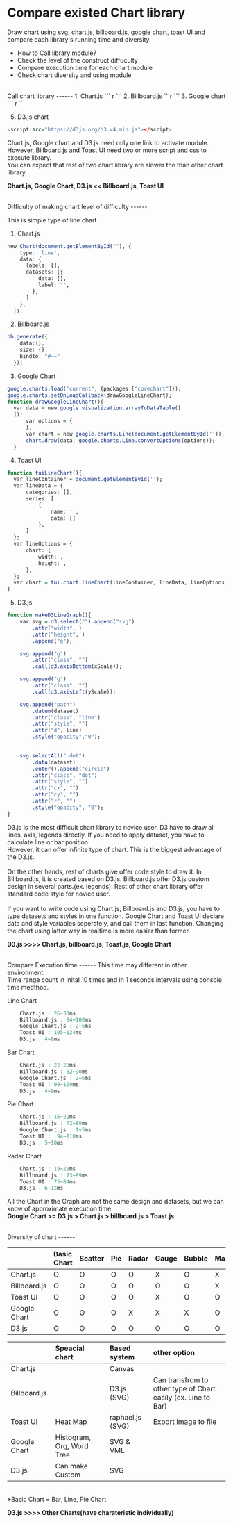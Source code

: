 Compare existed Chart library 
======

Draw chart using svg, chart.js, billboard.js, google chart, toast UI and compare each library's running time and diversity.

* How to Call library module?
* Check the level of the construct diffuculty
* Compare execution time for each chart module
* Check chart diversity and using module

<br>
Call chart library
------
1. Chart.js
``` r        
    <script src="https://cdnjs.cloudflare.com/ajax/libs/Chart.js/2.7.2/Chart.min.js"></script>
```
2. Billboard.js
```r
 <link rel="stylesheet" href="lib/billboard.css">
    <script src="https://d3js.org/d3.v4.min.js"></script>
    <script src="lib/billboard.js"></script>
```
3. Google chart
``` r        
   <script type="text/javascript" src="https://www.gstatic.com/charts/loader.js"></script
```
4. Toast UI
``` r
    <link rel="stylesheet" href="https://uicdn.toast.com/tui.chart/latest/tui-chart.min.css">
    <script type='text/javascript' src='https://rawgit.com/nhnent/tui.code-snippet/v1.3.0/dist/tui-code-snippet.js'></script>
    <script type='text/javascript' src='https://rawgit.com/nhnent/raphael/v2.2.0b/raphael.js'></script>
    <script src="https://uicdn.toast.com/tui.chart/latest/tui-chart.min.js"></script>
```

5. D3.js chart
```r
<script src="https://d3js.org/d3.v4.min.js"></script>
```
Chart.js, Google chart and D3.js need only one link to activate module.<br>
However, Billboard.js and Toast UI need two or more script and css to execute library.<br>
You can expect that rest of two chart library are slower the than other chart library.

**Chart.js, Google Chart, D3.js << Billboard.js, Toast UI**

<br>
Difficulty of making chart level of difficulty
------

This is simple type of line chart

1. Chart.js
``` r        
new Chart(document.getElementById(""), {
    type: 'line',
    data: {
      labels: [],
      datasets: [{
          data: [],
          label: "",
        },
      ]
    },
  });
```

2. Billboard.js
``` r        
bb.generate({
    data:{},
    size: {},
    bindto: "#~~"
  });
```

3. Google Chart
``` r
google.charts.load("current", {packages:["corechart"]});
google.charts.setOnLoadCallback(drawGoogleLineChart);
function drawGoogleLineChart(){
  var data = new google.visualization.arrayToDataTable([
  ]);
      var options = {
      };
      var chart = new google.charts.Line(document.getElementById(''));
      chart.draw(data, google.charts.Line.convertOptions(options));
  }
```

4. Toast UI
``` r
function tuiLineChart(){
  var lineContainer = document.getElementById('');
  var lineData = {
      categories: [],
      series: [
          {
              name: '',
              data: []
          },
      ]
  };
  var lineOptions = {
      chart: {
          width: ,
          height: ,
      },
  };
  var chart = tui.chart.lineChart(lineContainer, lineData, lineOptions);
}
```
5. D3.js
```r
function makeD3LineGraph(){
    var svg = d3.select("").append("svg")
        .attr("width", )
        .attr("height", )
        .append("g");

    svg.append("g")
        .attr("class", "")
        .call(d3.axisBottom(xScale));

    svg.append("g")
        .attr("class", "")
        .call(d3.axisLeft(yScale)); 

    svg.append("path")
        .datum(dataset)
        .attr("class", "line") 
        .attr("style", "")
        .attr("d", line)
        .style("opacity","0"); 

    
    svg.selectAll(".dot")
        .data(dataset)
        .enter().append("circle") 
        .attr("class", "dot") 
        .attr("style", "")
        .attr("cx", "")
        .attr("cy", "")
        .attr("r", "")
        .style("opacity", "0");
}
```

D3.js is the most difficult chart library to novice user. D3 have to draw all lines, axis, legends directly. If you need to apply dataset, you have to calculate line or bar position. <br>However, it can offer infinite type of chart. This is the biggest advantage of the D3.js.
<br><br> On the other hands, rest of charts give offer code style to draw it. In Billboard.js, it is created based on D3.js. Billboard.js offer D3.js custom design in several parts.(ex. legends). Rest of other chart library offer standard code style for novice user.
<br><br>
If you want to  write code using Chart.js, Billboard.js and D3.js, you have to type datasets and styles in one function. Google Chart and Toast UI declare data and style variables seperately, and call them in last function. Changing the chart using latter way in realtime is more easier than former. <br>

**D3.js >>>> Chart.js, billboard.js, Toast.js, Google Chart**

<br>
Compare Execution time
------
This time may different in other environment.<br>
Time range count in inital 10 times and in 1 seconds intervals using console time medthod.
<br>

Line Chart
```r 
    Chart.js : 26~30ms
    Billboard.js : 84~100ms
    Google Chart.js : 2~6ms
    Toast UI : 105~124ms
    D3.js : 4~8ms
```
Bar Chart
```r
    Chart.js : 22~28ms
    Billboard.js : 82~90ms
    Google Chart.js : 2~6ms
    Toast UI : 90~109ms
    D3.js : 4~9ms
```
Pie Chart
```r
    Chart.js : 16~22ms
    Billboard.js : 72~80ms
    Google Chart.js : 1~5ms
    Toast UI :  94~110ms
    D3.js : 5~10ms
```
Radar Chart
```r
    Chart.js : 19~22ms
    Billboard.js : 73~89ms
    Toast UI : 75~84ms
    D3.js : 6~12ms
```

All the Chart in the Graph are not the same design and datasets, but we can know of approximate execution time.<br>
**Google Chart >= D3.js > Chart.js > billboard.js > Toast.js**

<br>
Diversity of chart
------

|  | Basic Chart | Scatter | Pie | Radar | Gauge | Bubble | Map | Tree | Custom |
|:--------|:--------|:--------|:--------|:--------|:--------|:--------|:--------|:--------|:--------|
| Chart.js | O | O | O | O | X | O | X | X | X | 
| Billboard.js | O | O | O | O | O | O | X | X | X | 
| Toast UI | O | O | O | O | X | O | O | O | X |
| Google Chart | O | O | O | X | X | X | O | O | X | 
| D3.js | O | O | O | O | O | O | O | O | O |

||Speacial chart|Based system| other option |
|:--------|:--------|:--------|:--------|
|Chart.js||Canvas| |
|Billboard.js||D3.js (SVG)|Can transfrom to other type of Chart easily (ex. Line to Bar)|
|Toast UI|Heat Map|raphael.js (SVG)|Export image to file|
|Google Chart|Histogram, Org, Word Tree| SVG & VML |
|D3.js| Can make Custom|SVG||


<br>
※Basic Chart = Bar, Line, Pie Chart

**D3.js >>>> Other Charts(have charateristic individually)**


